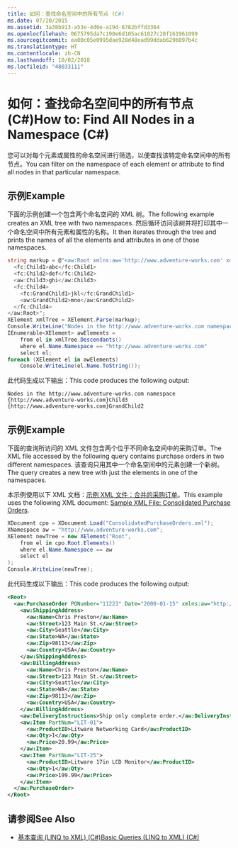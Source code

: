 ```yaml
---
title: 如何：查找命名空间中的所有节点 (C#)
ms.date: 07/20/2015
ms.assetid: 3a38b913-a53e-4d0e-a19d-8782bffd3364
ms.openlocfilehash: 0675795da7c190e6d105ac61027c28f161961099
ms.sourcegitcommit: ea00c05e0995dae928d48ead99ddab6296097b4c
ms.translationtype: HT
ms.contentlocale: zh-CN
ms.lasthandoff: 10/02/2018
ms.locfileid: "48033111"
---
```

# <a name="how-to-find-all-nodes-in-a-namespace-c"></a><span data-ttu-id="d3e85-102">如何：查找命名空间中的所有节点 (C#)</span><span class="sxs-lookup"><span data-stu-id="d3e85-102">How to: Find All Nodes in a Namespace (C#)</span></span>
<span data-ttu-id="d3e85-103">您可以对每个元素或属性的命名空间进行筛选，以便查找该特定命名空间中的所有节点。</span><span class="sxs-lookup"><span data-stu-id="d3e85-103">You can filter on the namespace of each element or attribute to find all nodes in that particular namespace.</span></span>  
  
## <a name="example"></a><span data-ttu-id="d3e85-104">示例</span><span class="sxs-lookup"><span data-stu-id="d3e85-104">Example</span></span>  
 <span data-ttu-id="d3e85-105">下面的示例创建一个包含两个命名空间的 XML 树。</span><span class="sxs-lookup"><span data-stu-id="d3e85-105">The following example creates an XML tree with two namespaces.</span></span> <span data-ttu-id="d3e85-106">然后循环访问该树并将打印其中一个命名空间中所有元素和属性的名称。</span><span class="sxs-lookup"><span data-stu-id="d3e85-106">It then iterates through the tree and prints the names of all the elements and attributes in one of those namespaces.</span></span>  
  
```csharp  
string markup = @"<aw:Root xmlns:aw='http://www.adventure-works.com' xmlns:fc='www.fourthcoffee.com'>  
  <fc:Child1>abc</fc:Child1>  
  <fc:Child2>def</fc:Child2>  
  <aw:Child3>ghi</aw:Child3>  
  <fc:Child4>  
    <fc:GrandChild1>jkl</fc:GrandChild1>  
    <aw:GrandChild2>mno</aw:GrandChild2>  
  </fc:Child4>  
</aw:Root>";  
XElement xmlTree = XElement.Parse(markup);  
Console.WriteLine("Nodes in the http://www.adventure-works.com namespace");  
IEnumerable<XElement> awElements =  
    from el in xmlTree.Descendants()  
    where el.Name.Namespace == "http://www.adventure-works.com"  
    select el;  
foreach (XElement el in awElements)  
    Console.WriteLine(el.Name.ToString());  
```  
  
 <span data-ttu-id="d3e85-107">此代码生成以下输出：</span><span class="sxs-lookup"><span data-stu-id="d3e85-107">This code produces the following output:</span></span>  
  
```  
Nodes in the http://www.adventure-works.com namespace  
{http://www.adventure-works.com}Child3  
{http://www.adventure-works.com}GrandChild2  
```  
  
## <a name="example"></a><span data-ttu-id="d3e85-108">示例</span><span class="sxs-lookup"><span data-stu-id="d3e85-108">Example</span></span>  
 <span data-ttu-id="d3e85-109">下面的查询所访问的 XML 文件包含两个位于不同命名空间中的采购订单。</span><span class="sxs-lookup"><span data-stu-id="d3e85-109">The XML file accessed by the following query contains purchase orders in two different namespaces.</span></span> <span data-ttu-id="d3e85-110">该查询只用其中一个命名空间中的元素创建一个新树。</span><span class="sxs-lookup"><span data-stu-id="d3e85-110">The query creates a new tree with just the elements in one of the namespaces.</span></span>  
  
 <span data-ttu-id="d3e85-111">本示例使用以下 XML 文档：[示例 XML 文件：合并的采购订单](../../../../csharp/programming-guide/concepts/linq/sample-xml-file-consolidated-purchase-orders.md)。</span><span class="sxs-lookup"><span data-stu-id="d3e85-111">This example uses the following XML document: [Sample XML File: Consolidated Purchase Orders](../../../../csharp/programming-guide/concepts/linq/sample-xml-file-consolidated-purchase-orders.md).</span></span>  
  
```csharp  
XDocument cpo = XDocument.Load("ConsolidatedPurchaseOrders.xml");  
XNamespace aw = "http://www.adventure-works.com";  
XElement newTree = new XElement("Root",  
    from el in cpo.Root.Elements()  
    where el.Name.Namespace == aw  
    select el  
);  
Console.WriteLine(newTree);  
```  
  
 <span data-ttu-id="d3e85-112">此代码生成以下输出：</span><span class="sxs-lookup"><span data-stu-id="d3e85-112">This code produces the following output:</span></span>  
  
```xml  
<Root>  
  <aw:PurchaseOrder PONumber="11223" Date="2000-01-15" xmlns:aw="http://www.adventure-works.com">  
    <aw:ShippingAddress>  
      <aw:Name>Chris Preston</aw:Name>  
      <aw:Street>123 Main St.</aw:Street>  
      <aw:City>Seattle</aw:City>  
      <aw:State>WA</aw:State>  
      <aw:Zip>98113</aw:Zip>  
      <aw:Country>USA</aw:Country>  
    </aw:ShippingAddress>  
    <aw:BillingAddress>  
      <aw:Name>Chris Preston</aw:Name>  
      <aw:Street>123 Main St.</aw:Street>  
      <aw:City>Seattle</aw:City>  
      <aw:State>WA</aw:State>  
      <aw:Zip>98113</aw:Zip>  
      <aw:Country>USA</aw:Country>  
    </aw:BillingAddress>  
    <aw:DeliveryInstructions>Ship only complete order.</aw:DeliveryInstructions>  
    <aw:Item PartNum="LIT-01">  
      <aw:ProductID>Litware Networking Card</aw:ProductID>  
      <aw:Qty>1</aw:Qty>  
      <aw:Price>20.99</aw:Price>  
    </aw:Item>  
    <aw:Item PartNum="LIT-25">  
      <aw:ProductID>Litware 17in LCD Monitor</aw:ProductID>  
      <aw:Qty>1</aw:Qty>  
      <aw:Price>199.99</aw:Price>  
    </aw:Item>  
  </aw:PurchaseOrder>  
</Root>  
```  
  
## <a name="see-also"></a><span data-ttu-id="d3e85-113">请参阅</span><span class="sxs-lookup"><span data-stu-id="d3e85-113">See Also</span></span>

- [<span data-ttu-id="d3e85-114">基本查询 (LINQ to XML) (C#)</span><span class="sxs-lookup"><span data-stu-id="d3e85-114">Basic Queries (LINQ to XML) (C#)</span></span>](../../../../csharp/programming-guide/concepts/linq/basic-queries-linq-to-xml.md)
